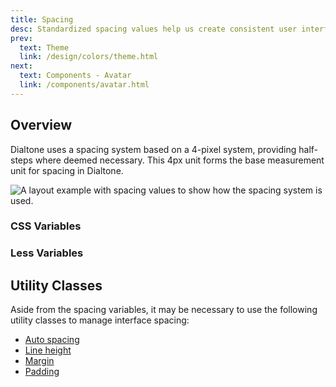```yaml
---
title: Spacing
desc: Standardized spacing values help us create consistent user interfaces (UIs). This consistency makes it easier for customers to scan, browse, and utilize our UIs as we're setting visual rhythms and expectations that customers can rely upon.
prev:
  text: Theme
  link: /design/colors/theme.html
next:
  text: Components - Avatar
  link: /components/avatar.html
---
```


## Overview

Dialtone uses a spacing system based on a 4-pixel system, providing half-steps where deemed necessary. This 4px unit forms the base measurement unit for spacing in Dialtone.

<div class="d-ta-center">
  <img :src="$withBase('/assets/images/spacing-example.png')" alt="A layout example with spacing values to show how the spacing system is used." class="d-w80p" />
</div>

### CSS Variables

<spacing-system-table kind="css"></spacing-system-table>

### Less Variables

<spacing-system-table kind="less"></spacing-system-table>

## Utility Classes

Aside from the spacing variables, it may be necessary to use the following utility classes to manage interface spacing:

- [Auto spacing](../../utilities/spacing/auto-spacing)
- [Line height](../../utilities/typography/line-height)
- [Margin](../../utilities/spacing/margin)
- [Padding](../../utilities/spacing/padding)
